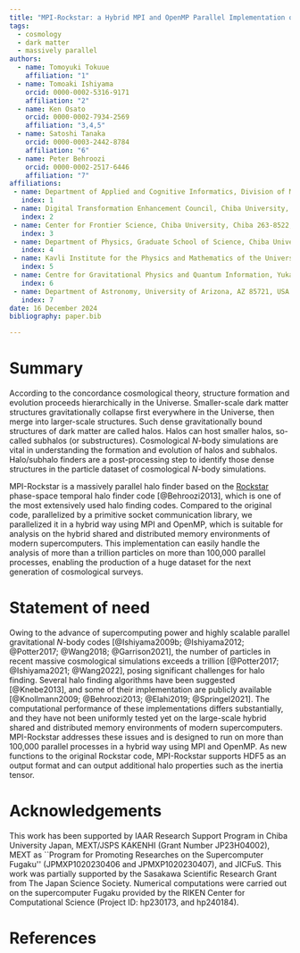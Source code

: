 ```yaml
---
title: "MPI-Rockstar: a Hybrid MPI and OpenMP Parallel Implementation of the Rockstar Halo finder"
tags:
  - cosmology
  - dark matter
  - massively parallel
authors:
  - name: Tomoyuki Tokuue 
    affiliation: "1"
  - name: Tomoaki Ishiyama
    orcid: 0000-0002-5316-9171
    affiliation: "2"
  - name: Ken Osato
    orcid: 0000-0002-7934-2569
    affiliation: "3,4,5"
  - name: Satoshi Tanaka
    orcid: 0000-0003-2442-8784
    affiliation: "6"
  - name: Peter Behroozi
    orcid: 0000-0002-2517-6446
    affiliation: "7"
affiliations:
 - name: Department of Applied and Cognitive Informatics, Division of Mathematics and Informatics, Graduate School of Science and Engineering, Chiba University, Chiba 263-8522, Japan
   index: 1
 - name: Digital Transformation Enhancement Council, Chiba University, Chiba 263-8522, Japan
   index: 2
 - name: Center for Frontier Science, Chiba University, Chiba 263-8522, Japan
   index: 3
 - name: Department of Physics, Graduate School of Science, Chiba University, Chiba 263-8522, Japan
   index: 4
 - name: Kavli Institute for the Physics and Mathematics of the Universe (WPI), The University of Tokyo, Kashiwa, Chiba 277-8583, Japan
   index: 5
 - name: Centre for Gravitational Physics and Quantum Information, Yukawa Institute for Theoretical Physics, Kyoto University, Kyoto 606-8502, Japan
   index: 6
 - name: Department of Astronomy, University of Arizona, AZ 85721, USA
   index: 7
date: 16 December 2024
bibliography: paper.bib

---
```


# Summary

According to the concordance cosmological theory, structure
formation and evolution proceeds hierarchically in the Universe.
Smaller-scale dark matter structures gravitationally collapse first
everywhere in the Universe, then merge into larger-scale structures.
Such dense gravitationally bound structures of dark matter are called
halos.  Halos can host smaller halos, so-called subhalos (or
substructures).  Cosmological $N$-body simulations are vital in
understanding the formation and evolution of halos and subhalos.
Halo/subhalo finders are a post-processing step to identify those dense
structures in the particle dataset of cosmological $N$-body
simulations.

MPI-Rockstar is a massively parallel halo finder
based on the [Rockstar](https://bitbucket.org/gfcstanford/rockstar/)
phase-space temporal halo finder code [@Behroozi2013], which is one of
the most extensively used halo finding codes.  Compared to the
original code, parallelized by a primitive socket communication
library, we parallelized it in a hybrid way using MPI and OpenMP,
which is suitable for analysis on the hybrid shared and distributed memory
environments of modern supercomputers.  This implementation can easily
handle the analysis of more than a trillion particles on more than
100,000 parallel processes, enabling the production of a huge dataset
for the next generation of cosmological surveys.


# Statement of need 

Owing to the advance of supercomputing power and highly scalable
parallel gravitational $N$-body codes [@Ishiyama2009b; @Ishiyama2012;
@Potter2017; @Wang2018; @Garrison2021], the number of particles in
recent massive cosmological simulations exceeds a trillion
[@Potter2017; @Ishiyama2021; @Wang2022], posing significant challenges
for halo finding.  Several halo finding algorithms have been
suggested [@Knebe2013], and some of their implementation are publicly
available [@Knollmann2009; @Behroozi2013; @Elahi2019; @Springel2021].
The computational performance of these implementations differs substantially,
and they have not been uniformly tested yet on the large-scale hybrid shared and distributed
memory environments of modern supercomputers.  MPI-Rockstar addresses
these issues and is designed to run on more than 100,000 parallel
processes in a hybrid way using MPI and OpenMP.  As new functions to
the original Rockstar code, MPI-Rockstar supports HDF5 as an output format and can
output additional halo properties such as the inertia tensor.

# Acknowledgements 

This work has been supported by IAAR Research Support Program in Chiba
University Japan, MEXT/JSPS KAKENHI (Grant Number JP23H04002), MEXT as
``Program for Promoting Researches on the Supercomputer Fugaku''
(JPMXP1020230406 and JPMXP1020230407), and JICFuS.  This work was
partially supported by the Sasakawa Scientific Research Grant from The
Japan Science Society.  Numerical computations were carried out on the
supercomputer Fugaku provided by the RIKEN Center for Computational
Science (Project ID: hp230173, and hp240184).


# References